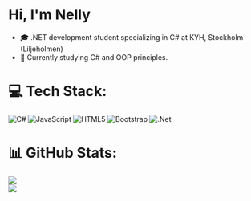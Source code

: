 # Hi, I'm Nelly
- 🎓 .NET development student specializing in C# at KYH, Stockholm (Liljeholmen)<br>
- 🌱 Currently studying C# and OOP principles.


# 💻 Tech Stack:
![C#](https://img.shields.io/badge/c%23-%23239120.svg?style=for-the-badge&logo=csharp&logoColor=white) ![JavaScript](https://img.shields.io/badge/javascript-%23323330.svg?style=for-the-badge&logo=javascript&logoColor=%23F7DF1E) ![HTML5](https://img.shields.io/badge/html5-%23E34F26.svg?style=for-the-badge&logo=html5&logoColor=white) ![Bootstrap](https://img.shields.io/badge/bootstrap-%238511FA.svg?style=for-the-badge&logo=bootstrap&logoColor=white) ![.Net](https://img.shields.io/badge/.NET-5C2D91?style=for-the-badge&logo=.net&logoColor=white)
# 📊 GitHub Stats:
![](https://github-readme-stats.vercel.app/api?username=nellysosobrado&theme=transparent&hide_border=true&include_all_commits=true&count_private=true)<br/>
![](https://github-readme-streak-stats.herokuapp.com/?user=nellysosobrado&theme=transparent&hide_border=true)<br/>

<!-- Proudly created with GPRM ( https://gprm.itsvg.in ) -->


